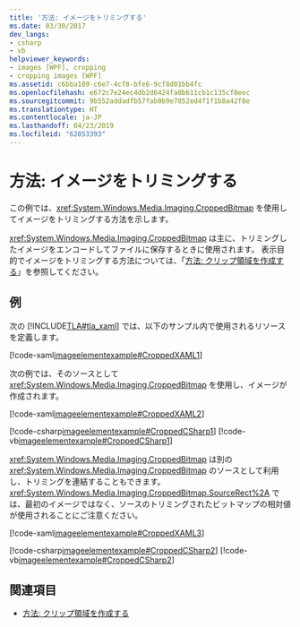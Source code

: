 ```yaml
---
title: '方法: イメージをトリミングする'
ms.date: 03/30/2017
dev_langs:
- csharp
- vb
helpviewer_keywords:
- images [WPF], cropping
- cropping images [WPF]
ms.assetid: c6bba109-c6e7-4cf8-bfe6-9cf8d01bb4fc
ms.openlocfilehash: e672c7e24ec4db2d6424fa0b611cb1c135cf8eec
ms.sourcegitcommit: 9b552addadfb57fab0b9e7852ed4f1f1b8a42f8e
ms.translationtype: HT
ms.contentlocale: ja-JP
ms.lasthandoff: 04/23/2019
ms.locfileid: "62053393"
---
```

# <a name="how-to-crop-an-image"></a>方法: イメージをトリミングする
この例では、<xref:System.Windows.Media.Imaging.CroppedBitmap> を使用してイメージをトリミングする方法を示します。  
  
 <xref:System.Windows.Media.Imaging.CroppedBitmap> は主に、トリミングしたイメージをエンコードしてファイルに保存するときに使用されます。 表示目的でイメージをトリミングする方法については、「[方法: クリップ領域を作成する](https://docs.microsoft.com/previous-versions/dotnet/netframework-3.5/ms746710(v=vs.90))」を参照してください。  
  
## <a name="example"></a>例  
 次の [!INCLUDE[TLA#tla_xaml](../../../../includes/tlasharptla-xaml-md.md)] では、以下のサンプル内で使用されるリソースを定義します。  
  
 [!code-xaml[imageelementexample#CroppedXAML1](~/samples/snippets/csharp/VS_Snippets_Wpf/ImageElementExample/CSharp/CroppedImageExample.xaml#croppedxaml1)]  
  
 次の例では、そのソースとして <xref:System.Windows.Media.Imaging.CroppedBitmap> を使用し、イメージが作成されます。  
  
 [!code-xaml[imageelementexample#CroppedXAML2](~/samples/snippets/csharp/VS_Snippets_Wpf/ImageElementExample/CSharp/CroppedImageExample.xaml#croppedxaml2)]  
  
 [!code-csharp[imageelementexample#CroppedCSharp1](~/samples/snippets/csharp/VS_Snippets_Wpf/ImageElementExample/CSharp/CroppedImageExample.xaml.cs#croppedcsharp1)]
 [!code-vb[imageelementexample#CroppedCSharp1](~/samples/snippets/visualbasic/VS_Snippets_Wpf/ImageElementExample/VB/CroppedImageExample.xaml.vb#croppedcsharp1)]  
  
 <xref:System.Windows.Media.Imaging.CroppedBitmap> は別の <xref:System.Windows.Media.Imaging.CroppedBitmap> のソースとして利用し、トリミングを連結することもできます。 <xref:System.Windows.Media.Imaging.CroppedBitmap.SourceRect%2A> では、最初のイメージではなく、ソースのトリミングされたビットマップの相対値が使用されることにご注意ください。  
  
 [!code-xaml[imageelementexample#CroppedXAML3](~/samples/snippets/csharp/VS_Snippets_Wpf/ImageElementExample/CSharp/CroppedImageExample.xaml#croppedxaml3)]  
  
 [!code-csharp[imageelementexample#CroppedCSharp2](~/samples/snippets/csharp/VS_Snippets_Wpf/ImageElementExample/CSharp/CroppedImageExample.xaml.cs#croppedcsharp2)]
 [!code-vb[imageelementexample#CroppedCSharp2](~/samples/snippets/visualbasic/VS_Snippets_Wpf/ImageElementExample/VB/CroppedImageExample.xaml.vb#croppedcsharp2)]  
  
## <a name="see-also"></a>関連項目

- [方法: クリップ領域を作成する](https://docs.microsoft.com/previous-versions/dotnet/netframework-3.5/ms746710(v=vs.90))
